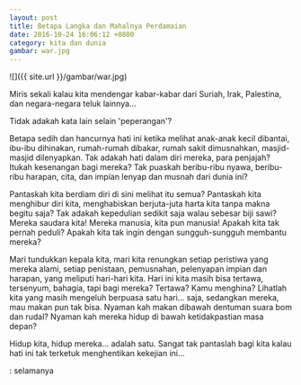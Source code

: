 ```yaml
---
layout: post
title: Betapa Langka dan Mahalnya Perdamaian
date: 2016-10-24 16:06:12 +0800
category: kita dan dunia
gambar: war.jpg
---
```


![]({{ site.url }}/gambar/war.jpg)

Miris sekali kalau kita mendengar kabar-kabar dari Suriah, Irak, Palestina, dan negara-negara teluk lainnya...

Tidak adakah kata lain selain 'peperangan'?

Betapa sedih dan hancurnya hati ini ketika melihat anak-anak kecil dibantai, ibu-ibu dihinakan, rumah-rumah dibakar, rumah sakit dimusnahkan, masjid-masjid dilenyapkan. Tak adakah hati dalam diri mereka, para penjajah? Itukah kesenangan bagi mereka? Tak puaskah beribu-ribu nyawa, beribu-ribu harapan, cita, dan impian lenyap dan musnah dari dunia ini?

<!-- more -->

Pantaskah kita berdiam diri di sini melihat itu semua? Pantaskah kita menghibur diri kita, menghabiskan berjuta-juta harta kita tanpa makna begitu saja? Tak adakah kepedulian sedikit saja walau sebesar biji sawi? Mereka saudara kita! Mereka manusia, kita pun manusia! Apakah kita tak pernah peduli? Apakah kita tak ingin dengan sungguh-sungguh membantu mereka?

Mari tundukkan kepala kita, mari kita renungkan setiap peristiwa yang mereka alami, setiap penistaan, pemusnahan, pelenyapan impian dan harapan, yang meliputi hari-hari kita. Hari ini kita masih bisa tertawa, tersenyum, bahagia, tapi bagi mereka? Tertawa? Kamu menghina? Lihatlah kita yang masih mengeluh berpuasa satu hari... saja, sedangkan mereka, mau makan pun tak bisa. Nyaman kah makan dibawah dentuman suara bom dan rudal? Nyaman kah mereka hidup di bawah ketidakpastian masa depan?

Hidup kita, hidup mereka... adalah satu. Sangat tak pantaslah bagi kita kalau hati ini tak terketuk menghentikan kekejian ini...

\: selamanya